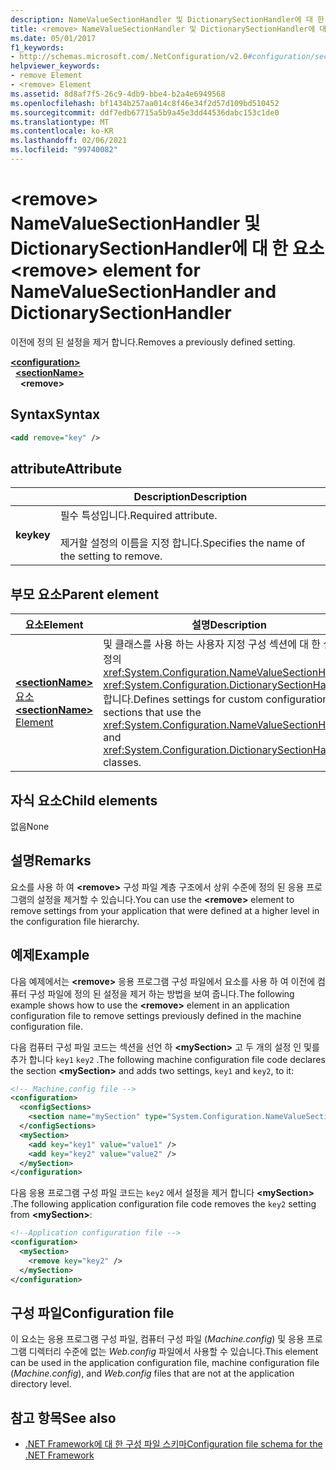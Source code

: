 ```yaml
---
description: NameValueSectionHandler 및 DictionarySectionHandler에 대 한 요소에 대해 자세히 알아보세요. <remove>
title: <remove> NameValueSectionHandler 및 DictionarySectionHandler에 대 한 요소
ms.date: 05/01/2017
f1_keywords:
- http://schemas.microsoft.com/.NetConfiguration/v2.0#configuration/sectionName/remove
helpviewer_keywords:
- remove Element
- <remove> Element
ms.assetid: 8d8af7f5-26c9-4db9-bbe4-b2a4e6949568
ms.openlocfilehash: bf1434b257aa014c8f46e34f2d57d109bd510452
ms.sourcegitcommit: ddf7edb67715a5b9a45e3dd44536dabc153c1de0
ms.translationtype: MT
ms.contentlocale: ko-KR
ms.lasthandoff: 02/06/2021
ms.locfileid: "99740082"
---
```

# <a name="remove-element-for-namevaluesectionhandler-and-dictionarysectionhandler"></a><span data-ttu-id="42557-103">\<remove> NameValueSectionHandler 및 DictionarySectionHandler에 대 한 요소</span><span class="sxs-lookup"><span data-stu-id="42557-103">\<remove> element for NameValueSectionHandler and DictionarySectionHandler</span></span>

<span data-ttu-id="42557-104">이전에 정의 된 설정을 제거 합니다.</span><span class="sxs-lookup"><span data-stu-id="42557-104">Removes a previously defined setting.</span></span>

[**\<configuration>**](configuration-element.md)\
&nbsp;&nbsp;[**\<sectionName>**](custom-element-2.md)\
&nbsp;&nbsp;&nbsp;&nbsp;**\<remove>**

## <a name="syntax"></a><span data-ttu-id="42557-105">Syntax</span><span class="sxs-lookup"><span data-stu-id="42557-105">Syntax</span></span>

```xml
<add remove="key" />
```

## <a name="attribute"></a><span data-ttu-id="42557-106">attribute</span><span class="sxs-lookup"><span data-stu-id="42557-106">Attribute</span></span>

|           | <span data-ttu-id="42557-107">Description</span><span class="sxs-lookup"><span data-stu-id="42557-107">Description</span></span> |
| --------- | ----------- |
| <span data-ttu-id="42557-108">**key**</span><span class="sxs-lookup"><span data-stu-id="42557-108">**key**</span></span>   | <span data-ttu-id="42557-109">필수 특성입니다.</span><span class="sxs-lookup"><span data-stu-id="42557-109">Required attribute.</span></span><br><br><span data-ttu-id="42557-110">제거할 설정의 이름을 지정 합니다.</span><span class="sxs-lookup"><span data-stu-id="42557-110">Specifies the name of the setting to remove.</span></span> |

## <a name="parent-element"></a><span data-ttu-id="42557-111">부모 요소</span><span class="sxs-lookup"><span data-stu-id="42557-111">Parent element</span></span>

| <span data-ttu-id="42557-112">요소</span><span class="sxs-lookup"><span data-stu-id="42557-112">Element</span></span> | <span data-ttu-id="42557-113">설명</span><span class="sxs-lookup"><span data-stu-id="42557-113">Description</span></span> |
| ------- | ------------|
| [<span data-ttu-id="42557-114">**\<sectionName>** 요소</span><span class="sxs-lookup"><span data-stu-id="42557-114">**\<sectionName>** Element</span></span>](custom-element-2.md) | <span data-ttu-id="42557-115">및 클래스를 사용 하는 사용자 지정 구성 섹션에 대 한 설정을 정의 <xref:System.Configuration.NameValueSectionHandler> <xref:System.Configuration.DictionarySectionHandler> 합니다.</span><span class="sxs-lookup"><span data-stu-id="42557-115">Defines settings for custom configuration sections that use the <xref:System.Configuration.NameValueSectionHandler> and <xref:System.Configuration.DictionarySectionHandler> classes.</span></span> |

## <a name="child-elements"></a><span data-ttu-id="42557-116">자식 요소</span><span class="sxs-lookup"><span data-stu-id="42557-116">Child elements</span></span>

<span data-ttu-id="42557-117">없음</span><span class="sxs-lookup"><span data-stu-id="42557-117">None</span></span>

## <a name="remarks"></a><span data-ttu-id="42557-118">설명</span><span class="sxs-lookup"><span data-stu-id="42557-118">Remarks</span></span>

<span data-ttu-id="42557-119">요소를 사용 하 여 **\<remove>** 구성 파일 계층 구조에서 상위 수준에 정의 된 응용 프로그램의 설정을 제거할 수 있습니다.</span><span class="sxs-lookup"><span data-stu-id="42557-119">You can use the **\<remove>** element to remove settings from your application that were defined at a higher level in the configuration file hierarchy.</span></span>

## <a name="example"></a><span data-ttu-id="42557-120">예제</span><span class="sxs-lookup"><span data-stu-id="42557-120">Example</span></span>

<span data-ttu-id="42557-121">다음 예제에서는 **\<remove>** 응용 프로그램 구성 파일에서 요소를 사용 하 여 이전에 컴퓨터 구성 파일에 정의 된 설정을 제거 하는 방법을 보여 줍니다.</span><span class="sxs-lookup"><span data-stu-id="42557-121">The following example shows how to use the **\<remove>** element in an application configuration file to remove settings previously defined in the machine configuration file.</span></span>

<span data-ttu-id="42557-122">다음 컴퓨터 구성 파일 코드는 섹션을 선언 하 **\<mySection>** 고 두 개의 설정 인 및를 추가 합니다 `key1` `key2` .</span><span class="sxs-lookup"><span data-stu-id="42557-122">The following machine configuration file code declares the section **\<mySection>** and adds two settings, `key1` and `key2`, to it:</span></span>

```xml
<!-- Machine.config file -->
<configuration>
  <configSections>
    <section name="mySection" type="System.Configuration.NameValueSectionHandler,System" />
  </configSections>
  <mySection>
    <add key="key1" value="value1" />
    <add key="key2" value="value2" />
  </mySection>
</configuration>
```

<span data-ttu-id="42557-123">다음 응용 프로그램 구성 파일 코드는 `key2` 에서 설정을 제거 합니다 **\<mySection>** .</span><span class="sxs-lookup"><span data-stu-id="42557-123">The following application configuration file code removes the `key2` setting from **\<mySection>**:</span></span>

```xml
<!--Application configuration file -->
<configuration>
  <mySection>
    <remove key="key2" />
  </mySection>
</configuration>
```

## <a name="configuration-file"></a><span data-ttu-id="42557-124">구성 파일</span><span class="sxs-lookup"><span data-stu-id="42557-124">Configuration file</span></span>

<span data-ttu-id="42557-125">이 요소는 응용 프로그램 구성 파일, 컴퓨터 구성 파일 (*Machine.config*) 및 응용 프로그램 디렉터리 수준에 없는 *Web.config* 파일에서 사용할 수 있습니다.</span><span class="sxs-lookup"><span data-stu-id="42557-125">This element can be used in the application configuration file, machine configuration file (*Machine.config*), and *Web.config* files that are not at the application directory level.</span></span>

## <a name="see-also"></a><span data-ttu-id="42557-126">참고 항목</span><span class="sxs-lookup"><span data-stu-id="42557-126">See also</span></span>

- [<span data-ttu-id="42557-127">.NET Framework에 대 한 구성 파일 스키마</span><span class="sxs-lookup"><span data-stu-id="42557-127">Configuration file schema for the .NET Framework</span></span>](index.md)
